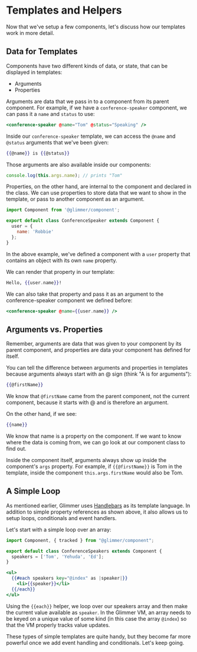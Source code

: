 # Templates and Helpers

Now that we've setup a few components, let's discuss how our templates work in more detail.

## Data for Templates

Components have two different kinds of data, or state, that can be displayed in templates:

- Arguments
- Properties

Arguments are data that we pass in to a component from its parent component. For example, if we have a `conference-speaker` component, we can pass it a `name` and `status` to use:

```hbs
<conference-speaker @name="Tom" @status="Speaking" />
```

Inside our `conference-speaker` template, we can access the `@name` and `@status` arguments that we've been given:

```hbs
{{@name}} is {{@status}}
```

Those arguments are also available inside our components:

```js
console.log(this.args.name); // prints "Tom"
```

Properties, on the other hand, are internal to the component and declared in the class. We can use properties to store data that we want to show in the template, or pass to another component as an argument.

```js
import Component from '@glimmer/component';

export default class ConferenceSpeaker extends Component {
  user = {
    name: 'Robbie'
  };
}
```

In the above example, we've defined a component with a `user` property that contains an object with its own `name` property.

We can render that property in our template:

```hbs
Hello, {{user.name}}!
```

We can also take that property and pass it as an argument to the conference-speaker component we defined before:

```hbs
<conference-speaker @name={{user.name}} />
```

## Arguments vs. Properties

Remember, arguments are data that was given to your component by its parent component, and properties are data your component has defined for itself.

You can tell the difference between arguments and properties in templates because arguments always start with an @ sign (think "A is for arguments"):

```hbs
{{@firstName}}
```

We know that `@firstName` came from the parent component, not the current component, because it starts with @ and is therefore an argument.

On the other hand, if we see:

```hbs
{{name}}
```

We know that name is a property on the component. If we want to know where the data is coming from, we can go look at our component class to find out.

Inside the component itself, arguments always show up inside the component's `args` property. For example, if `{{@firstName}}` is Tom in the template, inside the component `this.args.firstName` would also be Tom.

## A Simple Loop

As mentioned earlier, Glimmer uses [Handlebars](http://handlebarsjs.com) as its template language. In addition to simple property references as shown above, it also allows us to setup loops, conditionals and event handlers.

Let's start with a simple loop over an array:

```js
import Component, { tracked } from "@glimmer/component";

export default class ConferenceSpeakers extends Component {
  speakers = ['Tom', 'Yehuda', 'Ed'];
}
```

```hbs
<ul>
  {{#each speakers key="@index" as |speaker|}}
    <li>{{speaker}}</li>
  {{/each}}
</ul>
```

Using the `{{each}}` helper, we loop over our speakers array and then make the current value available as `speaker`. In the Glimmer VM, an array needs to be keyed on a unique value of some kind (in this case the array `@index`) so that the VM properly tracks value updates.

These types of simple templates are quite handy, but they become
far more powerful once we add event handling and conditionals. Let's keep going.
